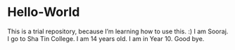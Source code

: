 # Hello-World
This is a trial repository, because I’m learning how to use this. :)
I am Sooraj. I go to Sha Tin College. I am 14 years old. I am in Year 10. Good bye.

